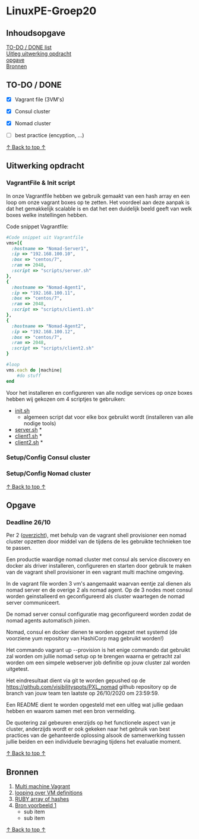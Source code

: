 # LinuxPE-Groep20

## Inhoudsopgave
[TO-DO / DONE list](#to-do--done) <br/>
[Uitleg uitwerking opdracht](#Uitwerking-opdracht) <br/>
[opgave](#Opgave) <br/>
[Bronnen](#Bronnen) <br/>

## TO-DO / DONE

- [x] Vagrant file (3VM's)
- [x] Consul cluster
- [x] Nomad cluster
- [ ] best practice (encyption, ...)


[↑ Back to top ↑](#Inhoudsopgave) 

## Uitwerking opdracht

### VagrantFile & Init script

In onze Vagrantfile hebben we gebruik gemaakt van een hash array en een loop om onze vagrant boxes op te zetten. Het voordeel aan deze aanpak is dat het gemakkelijk scalable is en dat het een duidelijk beeld geeft van welk boxes welke instellingen hebben.

Code snippet Vagrantfile:
``` Ruby
#Code snippet uit Vagrantfile
vms=[{
  :hostname => "Nomad-Server1",
  :ip => "192.168.100.10",
  :box => "centos/7",
  :ram => 2048,
  :script => "scripts/server.sh"
}, 
{
  :hostname => "Nomad-Agent1",
  :ip => "192.168.100.11",
  :box => "centos/7",
  :ram => 2048,
  :script => "scripts/client1.sh"
},
{
  :hostname => "Nomad-Agent2",
  :ip => "192.168.100.12",
  :box => "centos/7",
  :ram => 2048,
  :script => "scripts/client2.sh"
}

#loop
vms.each do |machine|
    #do stuff
end
```
Voor het installeren en configureren van alle nodige services op onze boxes hebben wij gekozen om 4 scriptjes te gebruiken:

* [init.sh](scripts/init.sh)
    * algemeen script dat voor elke box gebruikt wordt (installeren van alle nodige tools)
* [server.sh](scripts/server.sh)
    * 
* [client1.sh](scripts/client1.sh)
    * 
* [client2.sh](scripts/client2.sh)
    * 



### Setup/Config Consul cluster

### Setup/Config Nomad cluster


[↑ Back to top ↑](#Inhoudsopgave) 

## Opgave 
### Deadline 26/10

Per 2 ([overzicht](https://docs.google.com/spreadsheets/d/1Q69y0qAsR0N5FGCZiHLzsOxO48YiUsMZfEyjJGxvy-g/edit#gid=0)), met behulp van de vagrant shell provisioner een nomad cluster opzetten door middel van de tijdens de les gebruikte technieken toe te passen.

Een productie waardige nomad cluster met consul als service discovery en docker als driver installeren, configureren en starten door gebruik te maken van de vagrant shell provisioner in een vagrant multi machine omgeving. 

In de vagrant file worden 3 vm's aangemaakt waarvan eentje zal dienen als nomad server en de overige 2 als nomad agent. Op de 3 nodes moet consul worden geinstalleerd en geconfigureerd als cluster waartegen de nomad server communiceert.

De nomad server consul configuratie mag geconfigureerd worden zodat de nomad agents automatisch joinen.

Nomad, consul en docker dienen te worden opgezet met systemd (de voorziene yum repository van HashiCorp mag gebruikt worden!)

Het commando vagrant up --provision is het enige commando dat gebruikt zal worden om jullie nomad setup op te brengen waarna er getracht zal worden om een simpele webserver job definitie op jouw cluster zal worden uitgetest.

Het eindresultaat dient via git te worden gepushed op de https://github.com/visibilityspots/PXL_nomad github repository op de branch van jouw team ten laatste op 26/10/2020 om 23:59:59.

Een README dient te worden opgesteld met een uitleg wat jullie gedaan hebben en waarom samen met een bron vermelding.

De quotering zal gebeuren enerzijds op het functionele aspect van je cluster, anderzijds wordt er ook gekeken naar het gebruik van best practices van de gehanteerde oplossing alsook de samenwerking tussen jullie beiden en een individuele bevraging tijdens het evaluatie moment.

[↑ Back to top ↑](#Inhoudsopgave) 

## Bronnen 

1. [Multi machine Vagrant](https://www.vagrantup.com/docs/multi-machine)
2. [looping over VM definitions](https://www.vagrantup.com/docs/vagrantfile/tips#loop-over-vm-definitions)
3. [RUBY array of hashes](https://stackoverflow.com/questions/4826129/how-to-create-an-array-of-hashes-in-ruby)
4. [Bron voorbeeld 1](https://www.google.be)
    * sub item 
    * sub item 

[↑ Back to top ↑](#Inhoudsopgave) 

